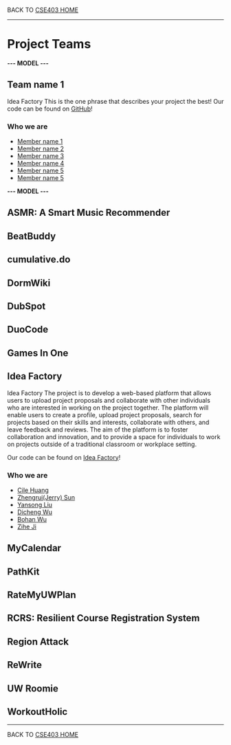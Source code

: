 BACK TO [CSE403 HOME](README.md)

---

# Project Teams

**--- MODEL ---**

## Team name 1
Idea Factory
This is the one phrase that describes your project the best!
Our code can be found on [GitHub](https://github.com/zhengruisun/IdeaFactory)!

### Who we are

  - [Member name 1](https://calebhuangsea.github.io./)
  - [Member name 2](https://myhomepage.me)
  - [Member name 3](https://myhomepage.me)
  - [Member name 4](https://myhomepage.me)
  - [Member name 5](https://myhomepage.me)
  - [Member name 5](https://myhomepage.me)

**--- MODEL ---**

## ASMR: A Smart Music Recommender

## BeatBuddy

## cumulative.do

## DormWiki

## DubSpot

## DuoCode

## Games In One

## Idea Factory
Idea Factory
The project is to develop a web-based platform that allows users to upload project proposals and collaborate with other individuals who are interested in working on the project together. The platform will enable users to create a profile, upload project proposals, search for projects based on their skills and interests, collaborate with others, and leave feedback and reviews. The aim of the platform is to foster collaboration and innovation, and to provide a space for individuals to work on projects outside of a traditional classroom or workplace setting.

Our code can be found on [Idea Factory](https://github.com/zhengruisun/IdeaFactory)!

### Who we are

  - [Cile Huang](https://github.com/calebhuangsea)
  - [Zhengrui(Jerry) Sun](https://github.com/zhengruisun)
  - [Yansong Liu](https://github.com/nitrolys)
  - [Dicheng Wu](https://github.com/YukihoK20)
  - [Bohan Wu](https://github.com/bohanw16)
  - [Zihe Ji](https://github.com/Kuro1Fury)

## MyCalendar

## PathKit

## RateMyUWPlan

## RCRS: Resilient Course Registration System

## Region Attack

## ReWrite

## UW Roomie

## WorkoutHolic

---

BACK TO [CSE403 HOME](README.md)
